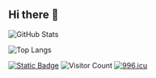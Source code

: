 ## Hi there 👋

<!--
**Lavoisier7/Lavoisier7** is a ✨ _special_ ✨ repository because its `README.md` (this file) appears on your GitHub profile.

Here are some ideas to get you started:

- 🔭 I’m currently working on ...
- 🌱 I’m currently learning ...
- 👯 I’m looking to collaborate on ...
- 🤔 I’m looking for help with ...
- 💬 Ask me about ...
- 📫 How to reach me: ...
- 😄 Pronouns: ...
- ⚡ Fun fact: ...
-->


![GitHub Stats](https://github-readme-stats.vercel.app/api?username=Lavoisier7&show_icons=true&theme=radical)

![Top Langs](https://github-readme-stats.vercel.app/api/top-langs/?username=Lavoisier7&layout=compact&theme=radical)

[![Static Badge](https://img.shields.io/badge/link-Lavoisier-8A2BE2)](https://lavoisier7.github.io)
![Visitor Count](https://komarev.com/ghpvc/?username=Lavoisier7&color=blue)
[![996.icu](https://img.shields.io/badge/link-996.icu-red.svg)](https://996.icu)
